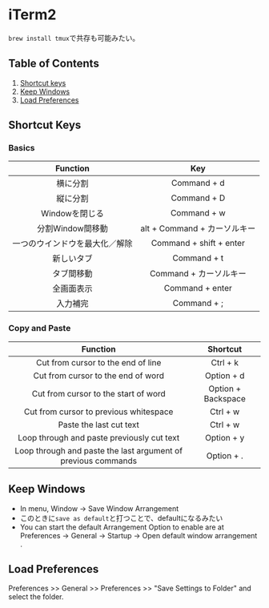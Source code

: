 # iTerm2
`brew install tmux`で共存も可能みたい。

## Table of Contents
1. [Shortcut keys](#shortcut-keys)
2. [Keep Windows](#keep-windows)
3. [Load Preferences](#load-preferences)

## Shortcut Keys

### Basics
|            Function            |              Key             |
|:------------------------------:|:----------------------------:|
| 横に分割                       | Command + d                  |
| 縦に分割                       | Command + D                  |
| Windowを閉じる                 | Command + w                  |
| 分割Window間移動               | alt + Command + カーソルキー |
| 一つのウインドウを最大化／解除 | Command + shift + enter      |
| 新しいタブ                     | Command + t                  |
| タブ間移動                     | Command + カーソルキー       |
| 全画面表示                     | Command + enter           |
| 入力補完                       | Command + ;               |

### Copy and Paste
|                            Function                           |      Shortcut      |
|:-------------------------------------------------------------:|:------------------:|
|               Cut from cursor to the end of line              |      Ctrl + k      |
|               Cut from cursor to the end of word              |     Option + d     |
|              Cut from cursor to the start of word             | Option + Backspace |
|             Cut from cursor to previous whitespace            |      Ctrl + w      |
|                    Paste the last cut text                    |      Ctrl + w      |
|           Loop through and paste previously cut text          |     Option + y     |
| Loop through and paste the last argument of previous commands |     Option + .     |

## Keep Windows
* In menu, Window -> Save Window Arrangement
 * このときに`save as default`と打つことで、defaultになるみたい
* You can start the default Arrangement Option to enable are at Preferences -> General -> Startup -> Open default window arrangement .

## Load Preferences
Preferences >> General >> Preferences >> "Save Settings to Folder" and select the folder.
